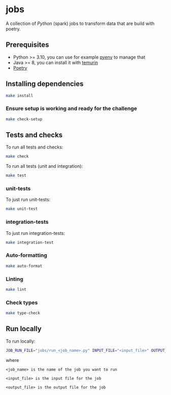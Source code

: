 # jobs
A collection of _Python_ (spark) jobs to transform data that are build with poetry.

## Prerequisites
* Python >= 3.10, you can use for example [pyenv](https://github.com/pyenv/pyenv#installation) to manage that
* Java >= 8, you can install it with [temurin](https://adoptium.net/en-GB/temurin/releases)
* [Poetry](https://python-poetry.org/docs/#installation)

## Installing dependencies
```bash
make install
```

### Ensure setup is working and ready for the challenge
```bash
make check-setup
```

## Tests and checks
To run all tests and checks:
```bash
make check
```

To run all tests (unit and integration):
```bash
make test
```

### unit-tests
To just run unit-tests:
```bash
make unit-test
```

### integration-tests
To just run integration-tests:
```bash
make integration-test
```

### Auto-formatting
```bash
make auto-format
```

### Linting
```bash
make lint
```

### Check types
```bash
make type-check
```

## Run locally
To run locally:
```bash
JOB_RUN_FILE="jobs/run_<job_name>.py" INPUT_FILE="<input_file>" OUTPUT_FILE="<output_file>" make run
```

where
```
<job_name> is the name of the job you want to run

<input_file> is the input file for the job

<output_file> is the output file for the job
```
